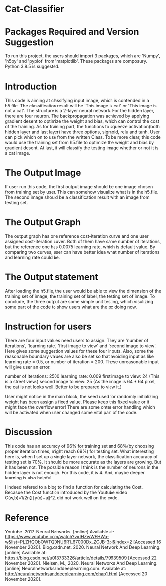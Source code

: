 # Cat-Classifier

# Packages Required and Version Suggestion
To run this project, the users should import 3 packages, which are 'Numpy', 'h5py' and 'pyplot' from 'matplotlib'. These packages are composury. Python 3.8.5 is suggested.

# Introduction
This code is aiming at classifying input image, which is contended in a h5.file. The classification result will be 'This image is cat' or 'This image is not a cat'. The structure is a 2-layer neural network. For the hidden layer, there are four neuron. The backpropagation was achieved by applying gradient desent to optimize the weight and bias, which can control the cost of the training. As for training part, the functions to squeeze activation(both hidden layer and last layer) have three options, sigmoid, relu and tanh. User can pick which on to use from the written Class. 
To be more clear, this code would use the training set from h5.file to optimize the weight and bias by gradient desent. At last, it will classify the testing image whether or not it is a cat image.

# The Output Image
If user run this code, the first output image should be one image chosen from training set by user. This can somehow visualize what is in the h5.file. The second image should be a classification result with an image from testing set. 

# The Output Graph
The output graph has one reference cost-iteration curve and one user assigned cost-iteration cuver. Both of them have same number of iterations, but the reference one has 0.0075 learning rate, which is default value. By comparing two curves, user can have better idea what number of iterations and learning rate could be.

# The Output statement
After loading the h5.file, the user would be able to view the dimension of the training set of image, the training set of label, the testing set of image.
To conclude, the three output are some simple unit testing, which visulizing some part of the code to show users what are the pc doing now.

# Instruction for users
There are four input values need users to assign. They are 'number of iterations', 'learning rate', 'first image to view' and 'second image to view'. Here gives some suggestion values for these four inputs. Also, some the reasonable boundary values are also be set so that avoiding input as like learning rate = 0.5, or number of iteration = 200. These unreasonable input will give user an error.

number of iterations: 2500
learning rate: 0.009
first image to view: 24 (This is a street view.)
second image to view: 25 (As the image is 64 * 64 pixel, the cat is not looks well. Better to be prepared to view it.)

User might notice in the main block, the seed used for randomly initializing weight has been assign a fixed value. Please keep this fixed value or it might face the overflow error! There are some ohter error handling which will be activated when user changed some vital part of the code.

# Discussion
This code has an accuracy of 96% for training set and 68%(by choosing proper iteration times, might reach 69%) for testing set. What interesting here is, when I set up a single layer network,  the classification accuracy of testing set is 70%. It should be more accurate as the layers are growing. But it has been not.
The possible reason I think is the number of neurons in the hidden layer is not enough. For this code, it is 4. And, maybe deeper learning is also helpful.

I indeed refered to a blog to find a function for calculating the Cost. Becasue the Cost function introduced by the Youtube video C(w,b)≡1/2n∑∥y(x)−a∥^2, did not work well on the code.

# Reference
Youtube. 2017. Neural Networks. [online] Available at: <https://www.youtube.com/watch?v=IHZwWFHWa-w&list=PLZHQObOWTQDNU6R1_67000Dx_ZCJB-3pi&index=2> [Accessed 16 November 2020].
Blog.csdn.net. 2020. Neural Network And Deep Learning. [online] Available at: <https://blog.csdn.net/u013733326/article/details/79639509> [Accessed 22 November 2020].
Nielsen, M., 2020. Neural Networks And Deep Learning. [online] Neuralnetworksanddeeplearning.com. Available at: <http://neuralnetworksanddeeplearning.com/chap1.html> [Accessed 20 November 2020].



